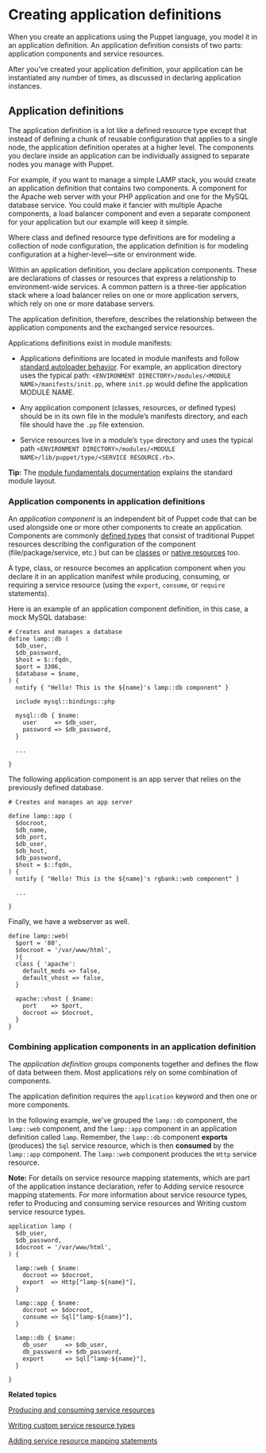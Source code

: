 # Creating application definitions

When you create an applications using the Puppet language, you model it in an application definition. An application definition consists of two parts: application components and service resources.

After you’ve created your application definition, your application can be instantiated any number of times, as discussed in declaring application instances.

## Application definitions

The application definition is a lot like a defined resource type except that instead of defining a chunk of reusable configuration that applies to a single node, the application definition operates at a higher level. The components you declare inside an application can be individually assigned to separate nodes you manage with Puppet.

For example, if you want to manage a simple LAMP stack, you would create an application definition that contains two components. A component for the Apache web server with your PHP application and one for the MySQL database service. You could make it fancier with multiple Apache components, a load balancer component and even a separate component for your application but our example will keep it simple.

Where class and defined resource type definitions are for modeling a collection of node configuration, the application definition is for modeling configuration at a higher-level—site or environment wide.

Within an application definition, you declare application components. These are declarations of classes or resources that express a relationship to environment-wide services. A common pattern is a three-tier application stack where a load balancer relies on one or more application servers, which rely on one or more database servers.

The application definition, therefore, describes the relationship between the application components and the exchanged service resources.

Applications definitions exist in module manifests:

-   Applications definitions are located in module manifests and follow [standard autoloader behavior](https://docs.puppet.com/puppet/5.3/lang_namespaces.html#autoloader-behavior). For example, an application directory uses the typical path: `<ENVIRONMENT DIRECTORY>/modules/<MODULE NAME>/manifests/init.pp`, where `init.pp` would define the application MODULE NAME.

-   Any application component \(classes, resources, or defined types\) should be in its own file in the module’s manifests directory, and each file should have the `.pp` file extension.

-   Service resources live in a module’s `type` directory and uses the typical path `<ENVIRONMENT DIRECTORY>/modules/<MODULE NAME>/lib/puppet/type/<SERVICE RESOURCE.rb>`.


**Tip:** The [module fundamentals documentation](https://docs.puppet.com/puppet/5.3/modules_fundamentals.html#module-layout) explains the standard module layout.

### Application components in application definitions

An *application component* is an independent bit of Puppet code that can be used alongside one or more other components to create an application. Components are commonly [defined types](https://docs.puppet.com/puppet/5.3/lang_defined_types.html) that consist of traditional Puppet resources describing the configuration of the component \(file/package/service, etc.\) but can be [classes](https://docs.puppet.com/puppet/5.3/lang_classes.html) or [native resources](https://docs.puppet.com/puppet/5.3/lang_resources.html) too.

A type, class, or resource becomes an application component when you declare it in an application manifest while producing, consuming, or requiring a service resource \(using the `export`, `consume`, or `require` statements\).

Here is an example of an application component definition, in this case, a mock MySQL database:

```
# Creates and manages a database
define lamp::db (
  $db_user,
  $db_password,
  $host = $::fqdn,
  $port = 3306,
  $database = $name,
) {
  notify { "Hello! This is the ${name}'s lamp::db component" }

  include mysql::bindings::php

  mysql::db { $name:
    user     => $db_user,
    password => $db_password,
  }

  ...

}

```

The following application component is an app server that relies on the previously defined database.

```
# Creates and manages an app server

define lamp::app (
  $docroot,
  $db_name,
  $db_port,
  $db_user,
  $db_host,
  $db_password,
  $host = $::fqdn,
) {
  notify { "Hello! This is the ${name}'s rgbank::web component" }

  ...

}

```

Finally, we have a webserver as well.

```
define lamp::web(
  $port = '80',
  $docroot = '/var/www/html',
  ){
  class { 'apache':
    default_mods => false,
    default_vhost => false,
  }

  apache::vhost { $name:
    port    => $port,
    docroot => $docroot,
  }
}
```

### Combining application components in an application definition

The *application definition* groups components together and defines the flow of data between them. Most applications rely on some combination of components.

The application definition requires the `application` keyword and then one or more components.

In the following example, we've grouped the `lamp::db` component, the `lamp::web` component, and the `lamp::app` component in an application definition called `lamp`. Remember, the `lamp::db` component **exports** \(produces\) the `Sql` service resource, which is then **consumed** by the `lamp::app` component. The `lamp::web` component produces the `Http` service resource.

**Note:** For details on service resource mapping statements, which are part of the application instance declaration, refer to Adding service resource mapping statements. For more information about service resource types, refer to Producing and consuming service resources and Writing custom service resource types.

```
application lamp (
  $db_user,
  $db_password,
  $docroot = '/var/www/html',
) {

  lamp::web { $name:
    docroot => $docroot,
    export  => Http["lamp-${name}"],
  }

  lamp::app { $name:
    docroot => $docroot,
    consume => Sql["lamp-${name}"],
  }

  lamp::db { $name:
    db_user     => $db_user,
    db_password => $db_password,
    export      => Sql["lamp-${name}"],
  }

}

```

**Related topics**  


[Producing and consuming service resources](producing_and_consuming_service_resources.md#)

[Writing custom service resource types](writing_custom_service_resource_types.md)

[Adding service resource mapping statements](declaring_application_instances.md#)

